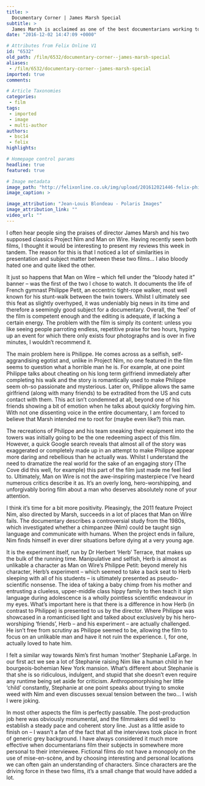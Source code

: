 ```yaml
---
title: >
  Documentary Corner | James Marsh Special
subtitle: >
  James Marsh is acclaimed as one of the best documentarians working today. Ben Collier takes a look at two of his most famous works, Man on Wire and Project Nim, to latest if the man can live up to all that hype (spoiler: not really...)
date: "2016-12-02 14:47:09 +0000"

# Attributes from Felix Online V1
id: "6532"
old_path: /film/6532/documentary-corner--james-marsh-special
aliases:
 - /film/6532/documentary-corner--james-marsh-special
imported: true
comments:

# Article Taxonomies
categories:
 - film
tags:
 - imported
 - image
 - multi-author
authors:
 - bsc14
 - felix
highlights:

# Homepage control params
headline: true
featured: true

# Image metadata
image_path: "http://felixonline.co.uk/img/upload/201612021446-felix-philippe-petit-man-on-wire.jpg"
image_caption: >

image_attribution: "Jean-Louis Blondeau - Polaris Images"
image_attribution_link: ""
video_url: ""
---
```


I often hear people sing the praises of director James Marsh and his two supposed classics Project Nim and Man on Wire. Having recently seen both films, I thought it would be interesting to present my reviews this week in tandem. The reason for this is that I noticed a lot of similarities in presentation and subject matter between these two films… I also bloody hated one and quite liked the other.

It just so happens that Man on Wire – which fell under the “bloody hated it” banner – was the first of the two I chose to watch. It documents the life of French gymnast Philippe Petit, an eccentric tight-rope walker, most well known for his stunt-walk between the twin towers. Whilst I ultimately see this feat as slightly overhyped, it was undeniably big news in its time and therefore a seemingly good subject for a documentary. Overall, the ‘feel’ of the film is competent enough and the editing is adequate, if lacking a certain energy. The problem with the film is simply its content: unless you like seeing people parroting endless, repetitive praise for two hours, hyping up an event for which there only exists four photographs and is over in five minutes, I wouldn’t recommend it.

The main problem here is Philippe. He comes across as a selfish, self-aggrandising egotist and, unlike in Project Nim, no one featured in the film seems to question what a horrible man he is. For example, at one point Philippe talks about cheating on his long term girlfriend immediately after completing his walk and the story is romantically used to make Philippe seem oh-so passionate and mysterious. Later on, Philippe allows the same girlfriend (along with many friends) to be extradited from the US and cuts contact with them. This act isn’t condemned at all, beyond one of his friends showing a bit of emotion when he talks about quickly forgiving him. With not one dissenting voice in the entire documentary, I am forced to believe that Marsh intended me to root for (maybe even like?) this man.

The recreations of Philippe and his team sneaking their equipment into the towers was initially going to be the one redeeming aspect of this film. However, a quick Google search reveals that almost all of the story was exaggerated or completely made up in an attempt to make Philippe appear more daring and rebellious than he actually was. Whilst I understand the need to dramatize the real world for the sake of an engaging story (The Cove did this well, for example) this part of the film just made me feel lied to. Ultimately, Man on Wire is not the awe-inspiring masterpiece I’ve heard numerous critics describe it as. It’s an overly long, hero-worshipping, and unforgivably boring film about a man who deserves absolutely none of your attention.

I think it’s time for a bit more positivity. Pleasingly, the 2011 feature Project Nim, also directed by Marsh, succeeds in a lot of places that Man on Wire fails. The documentary describes a controversial study from the 1980s, which investigated whether a chimpanzee (Nim) could be taught sign language and communicate with humans. When the project ends in failure, Nim finds himself in ever direr situations before dying at a very young age.

It is the experiment itself, run by Dr Herbert ‘Herb’ Terrace, that makes up the bulk of the running time. Manipulative and selfish, Herb is almost as unlikable a character as Man on Wire’s Philippe Petit: beyond merely his character, Herb’s experiment – which seemed to take a back seat to Herb sleeping with all of his students – is ultimately presented as pseudo-scientific nonsense. The idea of taking a baby chimp from his mother and entrusting a clueless, upper-middle class hippy family to then teach it sign language during adolescence is a wholly pointless scientific endeavour in my eyes. What’s important here is that there is a difference in how Herb (in contrast to Philippe) is presented to us by the director. Where Philippe was showcased in a romanticised light and talked about exclusively by his hero-worshiping ‘friends’, Herb – and his experiment – are actually challenged. He isn’t free from scrutiny as Philippe seemed to be, allowing the film to focus on an unlikable man and have it not ruin the experience. I, for one, actually loved to hate him.

I felt a similar way towards Nim’s first human ‘mother’ Stephanie LaFarge. In our first act we see a lot of Stephanie raising Nim like a human child in her bourgeois-bohemian New York mansion. What’s different about Stephanie is that she is so ridiculous, indulgent, and stupid that she doesn’t even require any runtime being set aside for criticism. Anthropomorphising her little ‘child’ constantly, Stephanie at one point speaks about trying to smoke weed with Nim and even discusses sexual tension between the two… I wish I were joking.

In most other aspects the film is perfectly passable. The post-production job here was obviously monumental, and the filmmakers did well to establish a steady pace and coherent story line. Just as a little aside to finish on ­­– I wasn’t a fan of the fact that all the interviews took place in front of generic grey background. I have always considered it much more effective when documentarians film their subjects in somewhere more personal to their interviewee. Fictional films do not have a monopoly on the use of mise-en-scène, and by choosing interesting and personal locations we can often gain an understanding of characters. Since characters are the driving force in these two films, it’s a small change that would have added a lot.

